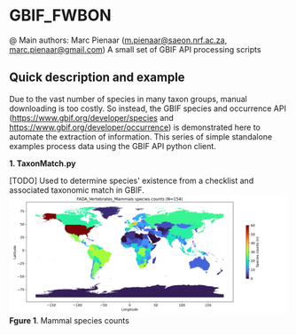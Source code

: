 # GBIF_FWBON
@ Main authors: Marc Pienaar (m.pienaar@saeon.nrf.ac.za, marc.pienaar@gmail.com)
A small set of GBIF API processing scripts

Quick description and example
-----------------
Due to the vast number of species in many taxon groups, manual downloading is too costly. So instead, the GBIF species and occurrence API (https://www.gbif.org/developer/species and https://www.gbif.org/developer/occurrence) is demonstrated here to automate the extraction of information. This series of simple standalone examples process data using the GBIF API python client.  

**1. TaxonMatch.py**

[TODO]
Used to determine species' existence from a checklist and associated taxonomic match in GBIF.
![Screenshot](DATA/Maps/GBIF_FADA_Vertebrates_Mammals/GBIF_FADA_Vertebrates_Mammals_species_world_log2.png)
**Fgure 1**. Mammal species counts 



